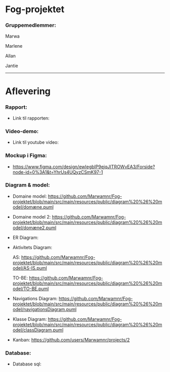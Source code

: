 # Fog-projektet

### Gruppemedlemmer: 

Marwa 

Marlene

Allan

Jantie

-------

# Aflevering 

### Rapport: 
* Link til rapporten: 

### Video-demo: 
* Link til youtube video: 

### Mockup i Figma: 

* https://www.figma.com/design/ewIegbIP9ejqJITROWvEA3/Forside?node-id=0%3A1&t=YhrUs4UQyzCSmK97-1 


### Diagram & model:

* Domaine model: https://github.com/Marwamnr/Fog-projektet/blob/main/src/main/resources/public/diagram%20%26%20model/domæne.puml
  
* Domaine model 2: https://github.com/Marwamnr/Fog-projektet/blob/main/src/main/resources/public/diagram%20%26%20model/domæne2.puml

* ER Diagram: 
  
* Aktivitets Diagram:

  AS: https://github.com/Marwamnr/Fog-projektet/blob/main/src/main/resources/public/diagram%20%26%20model/AS-IS.puml

  TO-BE: https://github.com/Marwamnr/Fog-projektet/blob/main/src/main/resources/public/diagram%20%26%20model/TO-BE.puml
  
* Navigations Diagram: https://github.com/Marwamnr/Fog-projektet/blob/main/src/main/resources/public/diagram%20%26%20model/navigationsDiagram.puml
  
* Klasse Diagram: https://github.com/Marwamnr/Fog-projektet/blob/main/src/main/resources/public/diagram%20%26%20model/classDiagram.puml

* Kanban: https://github.com/users/Marwamnr/projects/2 
  

### Database: 
* Database sql: 

